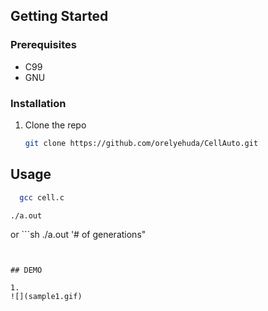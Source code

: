
<!-- GETTING STARTED -->
## Getting Started



### Prerequisites

* C99
* GNU



### Installation

1. Clone the repo
   ```sh
   git clone https://github.com/orelyehuda/CellAuto.git
   ```

<!-- USAGE-->
## Usage
 ```sh
   gcc cell.c
```
   ```sh
   ./a.out
   ```
   or 
      ```sh
   ./a.out '# of generations"
   ```


## DEMO

1.
![](sample1.gif)
